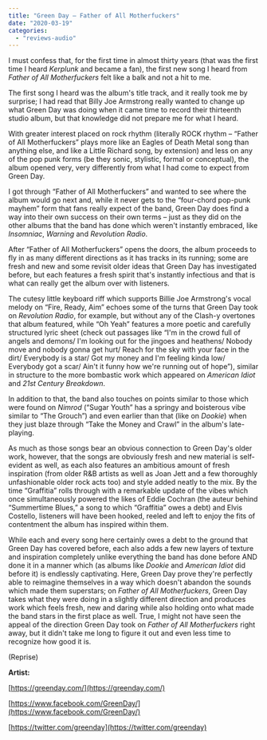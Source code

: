 ```yaml
---
title: "Green Day – Father of All Motherfuckers"
date: "2020-03-19"
categories: 
  - "reviews-audio"
---
```


I must confess that, for the first time in almost thirty years (that was the first time I heard _Kerplunk_ and became a fan), the first new song I heard from _Father of All Motherfuckers_ felt like a balk and not a hit to me.

The first song I heard was the album's title track, and it really took me by surprise; I had read that Billy Joe Armstrong really wanted to change up what Green Day was doing when it came time to record their thirteenth studio album, but that knowledge did not prepare me for what I heard.

With greater interest placed on rock rhythm (literally ROCK rhythm – “Father of All Motherfuckers” plays more like an Eagles of Death Metal song than anything else, and like a Little Richard song, by extension) and less on any of the pop punk forms (be they sonic, stylistic, formal or conceptual), the album opened very, very differently from what I had come to expect from Green Day.

I got through “Father of All Motherfuckers” and wanted to see where the album would go next and, while it never gets to the “four-chord pop-punk mayhem” form that fans really expect of the band, Green Day does find a way into their own success on their own terms – just as they did on the other albums that the band has done which weren't instantly embraced, like _Insomniac_, _Warning_ and _Revolution Radio_.

After “Father of All Motherfuckers” opens the doors, the album proceeds to fly in as many different directions as it has tracks in its running; some are fresh and new and some revisit older ideas that Green Day has investigated before, but each features a fresh spirit that's instantly infectious and that is what can really get the album over with listeners.

The cutesy little keyboard riff which supports Billie Joe Armstrong's vocal melody on “Fire, Ready, Aim” echoes some of the turns that Green Day took on _Revolution Radio_, for example, but without any of the Clash-y overtones that album featured, while “Oh Yeah” features a more poetic and carefully structured lyric sheet (check out passages like “I'm in the crowd full of angels and demons/ I'm looking out for the jingoes and heathens/ Nobody move and nobody gonna get hurt/ Reach for the sky with your face in the dirt/ Everybody is a star/ Got my money and I'm feeling kinda low/ Everybody got a scar/ Ain't it funny how we're running out of hope”), similar in structure to the more bombastic work which appeared on _American Idiot_ and _21st Century Breakdown_.

In addition to that, the band also touches on points similar to those which were found on _Nimrod_ (“Sugar Youth” has a springy and boisterous vibe similar to “The Grouch”) and even earlier than that (like on _Dookie_) when they just blaze through “Take the Money and Crawl” in the album's late-playing.

As much as those songs bear an obvious connection to Green Day's older work, however, that the songs are obviously fresh and new material is self-evident as well, as each also features an ambitious amount of fresh inspiration (from older R&B artists as well as Joan Jett and a few thoroughly unfashionable older rock acts too) and style added neatly to the mix. By the time “Graffitia” rolls through with a remarkable update of the vibes which once simultaneously powered the likes of Eddie Cochran (the auteur behind “Summertime Blues,” a song to which “Graffitia” owes a debt) and Elvis Costello, listeners will have been hooked, reeled and left to enjoy the fits of contentment the album has inspired within them.

While each and every song here certainly owes a debt to the ground that Green Day has covered before, each also adds a few new layers of texture and inspiration completely unlike everything the band has done before AND done it in a manner which (as albums like _Dookie_ and _American Idiot_ did before it) is endlessly captivating. Here, Green Day prove they're perfectly able to reimagine themselves in a way which doesn't abandon the sounds which made them superstars; on _Father of All Motherfuckers_, Green Day takes what they were doing in a slightly different direction and produces work which feels fresh, new and daring while also holding onto what made the band stars in the first place as well. True, I might not have seen the appeal of the direction Green Day took on _Father of All Motherfuckers_ right away, but it didn't take me long to figure it out and even less time to recognize how good it is.

(Reprise)

**Artist:**

[https://greenday.com/](https://greenday.com/)

[https://www.facebook.com/GreenDay/](https://www.facebook.com/GreenDay/)

[https://twitter.com/greenday](https://twitter.com/greenday)
